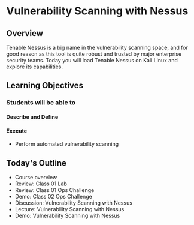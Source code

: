 # Vulnerability Scanning with Nessus

## Overview

Tenable Nessus is a big name in the vulnerability scanning space, and for good reason as this tool is quite robust and trusted by major enterprise security teams. Today you will load Tenable Nessus on Kali Linux and explore its capabilities.

## Learning Objectives

### Students will be able to

#### Describe and Define

#### Execute

- Perform automated vulnerability scanning

## Today's Outline

- Course overview
- Review: Class 01 Lab
- Review: Class 01 Ops Challenge
- Demo: Class 02 Ops Challenge
- Discussion: Vulnerability Scanning with Nessus 
- Lecture: Vulnerability Scanning with Nessus
- Demo: Vulnerability Scanning with Nessus

